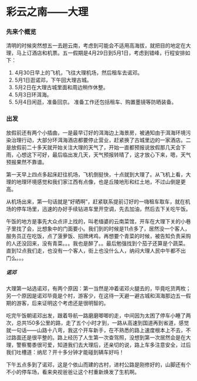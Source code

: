 # 彩云之南——大理

### 先来个概览
清明的时候突然想五一去趟云南，考虑到可能会不适用高海拔，就把目的地定在大理，马上订酒店和机票。五一假期是4月29日到5月1日，考虑到错峰，行程安排如下：
1. 4月30日早上的飞机，飞往大理机场，然后租车去诺邓。
2. 5月1日逛诺邓，下午回大理古城。
3. 5月2日在大理古城里面和周边稍作休整。
4. 5月3日环洱海。
5. 5月4日闲逛，准备回京。
准备工作还包括租车、购置墨镜等防晒装备。

### 出发
放假前还有两个小插曲，一是最早订好的洱海边上海景房，被通知由于洱海环境污染治理行动，大部分环洱海酒店都要停止营业，赶紧换了古城里边的一家酒店。二是放假前二十多天就开始关注大理的天气了，开始一直都预报说放假那几天会下雨，心想这下可好，最后临出发几天，天气预报转晴了，这才放心下来，嗯，天气预报果然不靠谱。

第一天早上四点多起床赶往机场，飞机倒挺快，十点就到大理了。从飞机上看，大理的地理环境感觉和我们家江西有点像，也是丘陵地形和红土地，不过山倒是更高。

从机场出来，第一句话就是“好晒啊”，赶紧联系提前订好的一嗨租车取车，就在机场的停车场里，迅速的办好手续钻进车里开空调，先去加油，然后去下关吃午饭。

午饭的地方是事先大众点评上找的，叫老缅婆的云南菜馆，开车在大理下关的小巷子里找了会，比想象中的门面要小。我们到的时候是11点多了，居然没一个客人，服务员正在吃饭，点了菠萝饭、招牌烤鸡，再想要个青菜的时候，被告知负责采购的人还没回来，没有青菜。。。我也是醉了。。最后勉强找到个茄子还算是个蔬菜。直到12点我们走，也没有一个客人，街上也没什么人，纳闷大理人民中午都不出门么。。。
##### 诺邓
大理第一站选诺邓，有两个原因：第一当然是冲着诺邓火腿去的，毕竟吃货两枚；另一个原因是诺邓毕竟是个村，游客少，在这待一天避一避古城和洱海那边五一假期的游客，后来证明这个考虑还是很明智的。

吃完午饭朝诺邓出发，跟着导航一路磨磨唧唧的走，中间因为太困了停车小睡了两次，总共150多公里的路，走了五个小时才到，一路从高速到国道再到省道，感觉就一句话——山路十八弯，我这个开车新手，在不熟悉的路上速度根本上不去，不过路面还是很平整的。路上经历了人生第一次查驾照，没想到第一次居然会是在大理，警察蜀黍很可爱，知道我们去大理后，还亲切的说，路上车多注意安全，过后我们吐槽道：纳尼？开十多分钟才能碰到辆车好吗！

下午五点多到了诺邓，这是个依山而建的古村，进村公路是刚修好的，山脚还有个不小的停车场，看来央视爸爸让这个村重新焕发了生机啊。
